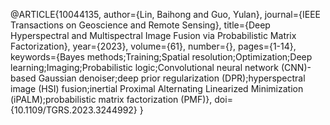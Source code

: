 @ARTICLE{10044135,
  author={Lin, Baihong and Guo, Yulan},
  journal={IEEE Transactions on Geoscience and Remote Sensing}, 
  title={Deep Hyperspectral and Multispectral Image Fusion via Probabilistic Matrix Factorization}, 
  year={2023},
  volume={61},
  number={},
  pages={1-14},
  keywords={Bayes methods;Training;Spatial resolution;Optimization;Deep learning;Imaging;Probabilistic logic;Convolutional neural network (CNN)-based Gaussian denoiser;deep prior regularization (DPR);hyperspectral image (HSI) fusion;inertial Proximal Alternating Linearized Minimization (iPALM);probabilistic matrix factorization (PMF)},
  doi={10.1109/TGRS.2023.3244992}
  }
